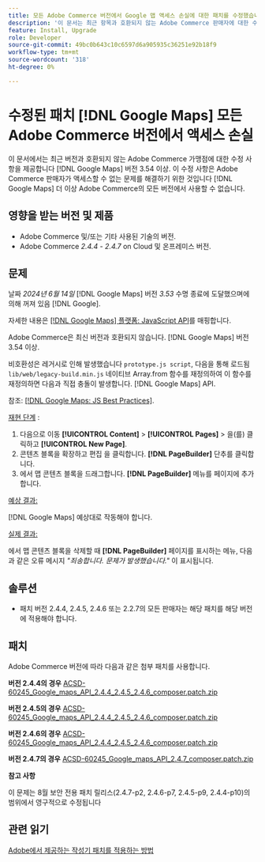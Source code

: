 ```yaml
---
title: 모든 Adobe Commerce 버전에서 Google 맵 액세스 손실에 대한 패치를 수정했습니다.
description: '이 문서는 최근 항목과 호환되지 않는 Adobe Commerce 판매자에 대한 수정 사항을 제공합니다. [!DNL Google Maps] 버전: 3.54+.'
feature: Install, Upgrade
role: Developer
source-git-commit: 49bc0b643c10c6597d6a905935c36251e92b18f9
workflow-type: tm+mt
source-wordcount: '318'
ht-degree: 0%

---
```


# 수정된 패치 [!DNL Google Maps] 모든 Adobe Commerce 버전에서 액세스 손실

이 문서에서는 최근 버전과 호환되지 않는 Adobe Commerce 가맹점에 대한 수정 사항을 제공합니다 [!DNL Google Maps] 버전 3.54 이상. 이 수정 사항은 Adobe Commerce 판매자가 액세스할 수 없는 문제를 해결하기 위한 것입니다 [!DNL Google Maps] 더 이상 Adobe Commerce의 모든 버전에서 사용할 수 없습니다.

## 영향을 받는 버전 및 제품

* Adobe Commerce 및/또는 기타 사용된 기술의 버전.
* Adobe Commerce *2.4.4* - *2.4.7* on Cloud 및 온프레미스 버전.

## 문제

날짜 *2024년 6월 14일* [!DNL Google Maps] 버전 *3.53* 수명 종료에 도달했으며에 의해 꺼져 있음 [!DNL Google].

자세한 내용은 [[!DNL Google Maps] 플랫폼: JavaScript API](https://developers.google.com/maps/documentation/javascript/versions#documentation-for-the-api-versions)를 매핑합니다.

Adobe Commerce은 최신 버전과 호환되지 않습니다. [!DNL  Google Maps] 버전 3.54 이상.

비호환성은 레거시로 인해 발생했습니다 `prototype.js script`, 다음을 통해 로드됨 `lib/web/legacy-build.min.js` 네이티브 Array.from 함수를 재정의하여 이 함수를 재정의하면 다음과 직접 충돌이 발생합니다. [!DNL  Google Maps] API.

참조: [[!DNL Google Maps: JS Best Practices]](https://developers.google.com/maps/documentation/javascript/best-practices).

<u>재현 단계</u> :

1. 다음으로 이동 **[!UICONTROL Content]** > **[!UICONTROL Pages]** > 을(를) 클릭하고 **[!UICONTROL New Page]**.
1. 콘텐츠 블록을 확장하고 편집 을 클릭합니다. **[!DNL PageBuilder]** 단추를 클릭합니다.
1. 에서 맵 콘텐츠 블록을 드래그합니다. **[!DNL PageBuilder]** 메뉴를 페이지에 추가합니다.

<u>예상 결과:</u>

[!DNL Google Maps] 예상대로 작동해야 합니다.

<u> 실제 결과:</u>

에서 맵 콘텐츠 블록을 삭제할 때 **[!DNL PageBuilder]** 페이지를 표시하는 메뉴, 다음과 같은 오류 메시지 *&quot;죄송합니다. 문제가 발생했습니다.&quot;* 이 표시됩니다.

## 솔루션

* 패치 버전 2.4.4, 2.4.5, 2.4.6 또는 2.2.7의 모든 판매자는 해당 패치를 해당 버전에 적용해야 합니다.

## 패치

Adobe Commerce 버전에 따라 다음과 같은 첨부 패치를 사용합니다.

**버전 2.4.4의 경우**
[ACSD-60245_Google_maps_API_2.4.4_2.4.5_2.4.6_composer.patch.zip](assets/ACSD-60245_Google_maps_API_2.4.4_2.4.5_2.4.6_composer.patch.zip)

**버전 2.4.5의 경우**
[ACSD-60245_Google_maps_API_2.4.4_2.4.5_2.4.6_composer.patch.zip](assets/ACSD-60245_Google_maps_API_2.4.4_2.4.5_2.4.6_composer.patch.zip)

**버전 2.4.6의 경우**
[ACSD-60245_Google_maps_API_2.4.4_2.4.5_2.4.6_composer.patch.zip](assets/ACSD-60245_Google_maps_API_2.4.4_2.4.5_2.4.6_composer.patch.zip)

**버전 2.4.7의 경우**
[ACSD-60245_Google_maps_API_2.4.7_composer.patch.zip](assets/ACSD-60245_Google_maps_API_2.4.7_composer.patch.zip)

**참고 사항**

이 문제는 8월 보안 전용 패치 릴리스(2.4.7-p2, 2.4.6-p7, 2.4.5-p9, 2.4.4-p10)의 범위에서 영구적으로 수정됩니다

## 관련 읽기

[Adobe에서 제공하는 작성기 패치를 적용하는 방법](https://experienceleague.adobe.com/en/docs/commerce-knowledge-base/kb/how-to/how-to-apply-a-composer-patch-provided-by-magento)